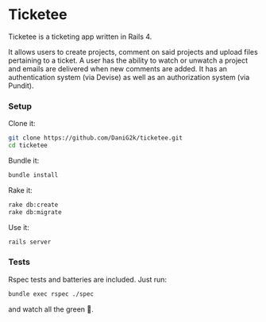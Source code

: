 # Ticketee

Ticketee is a ticketing app written in Rails 4.

It allows users to create projects, comment on said projects and upload files pertaining to a ticket. A user has the ability to watch or unwatch a project and emails are delivered when new comments are added. It has an authentication system (via Devise) as well as an authorization system (via Pundit).

### Setup

Clone it:

```sh
git clone https://github.com/DaniG2k/ticketee.git
cd ticketee
```
Bundle it:

```sh
bundle install
```

Rake it:

```sh
rake db:create
rake db:migrate
```
Use it:

```sh
rails server
```

### Tests

Rspec tests and batteries are included. Just run:

```sh
bundle exec rspec ./spec
```
and watch all the green :green_heart:.
